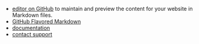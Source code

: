 * [editor on GitHub](https://github.com/jaideep-seth/bittorrent_gsoc19.github.io/edit/master/README.md) to maintain and preview the content for your website in Markdown files.
* [GitHub Flavored Markdown](https://guides.github.com/features/mastering-markdown/)
* [documentation](https://help.github.com/categories/github-pages-basics/)
* [contact support](https://github.com/contact)
